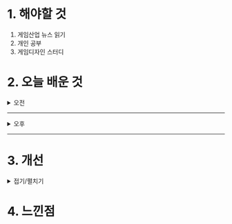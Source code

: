 
# 1. 해야할 것

1. 게임산업 뉴스 읽기 
2. 개인 공부  
3. 게임디자인 스터디



# 2. 오늘 배운 것

<details>
<summary>오전</summary>

## 게임 디자인 공부
### 순환을 통한 개선
![image](https://github.com/user-attachments/assets/626b01b7-a81a-4485-afe1-e1a5aecf6ec9)

![image](https://github.com/user-attachments/assets/2cbff4b4-7a77-47d6-9a9c-be6ec479a682)

![image](https://github.com/user-attachments/assets/80bc5293-5068-44fd-9abc-2a6ec4dc9a2b)

![image](https://github.com/user-attachments/assets/b424f626-245e-48c8-84c3-681568e0af31)

![image](https://github.com/user-attachments/assets/f00baa93-a603-44bf-8eea-755bc93fd080)

### 플레이어를 위한 게임
![image](https://github.com/user-attachments/assets/3f982b70-3a39-42d8-857d-73d1a0c195a9)

![image](https://github.com/user-attachments/assets/7f90e6ce-c322-49ea-b083-4f87e2b0f6a8)

![image](https://github.com/user-attachments/assets/911fa6b2-4b6d-4673-9680-d72e765ebb22)

![image](https://github.com/user-attachments/assets/cbf8c860-699f-4124-9127-3706827f17b5)

</details>

****

<details>
<summary>오후</summary>

## UI 만들기
<details>
<summary>접기/펼치기</summary>

### 카오스던전
![image](https://github.com/user-attachments/assets/2dd58084-cb46-4283-a0fb-d4a0016f2bbf)

</details>

</details>

****


# 3. 개선


<details>
<summary>접기/펼치기</summary>


</details>



# 4. 느낀점


